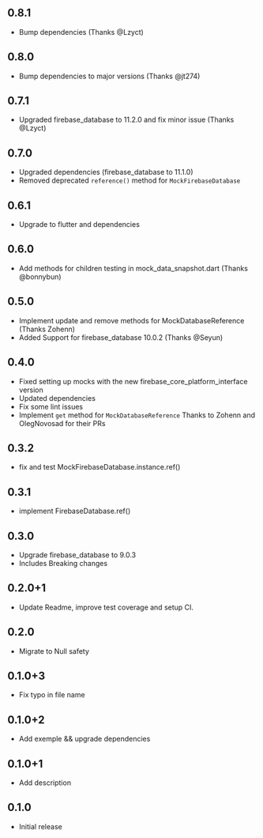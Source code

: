 ## 0.8.1
* Bump dependencies (Thanks @Lzyct)
## 0.8.0
* Bump dependencies to major versions (Thanks @jt274)
## 0.7.1
* Upgraded firebase_database to 11.2.0 and fix minor issue (Thanks @Lzyct)
## 0.7.0
* Upgraded dependencies (firebase_database to 11.1.0)
* Removed deprecated `reference()` method for `MockFirebaseDatabase`
## 0.6.1
* Upgrade to flutter and dependencies
## 0.6.0
* Add methods for children testing in mock_data_snapshot.dart (Thanks @bonnybun)
## 0.5.0
* Implement update and remove methods for MockDatabaseReference (Thanks Zohenn)
* Added Support for firebase_database 10.0.2 (Thanks @Seyun)
## 0.4.0
* Fixed setting up mocks with the new firebase_core_platform_interface version
* Updated dependencies
* Fix some lint issues
* Implement `get` method for `MockDatabaseReference`
Thanks to Zohenn and OlegNovosad for their PRs
## 0.3.2
* fix and test MockFirebaseDatabase.instance.ref()
## 0.3.1
* implement FirebaseDatabase.ref()
## 0.3.0
* Upgrade firebase_database to 9.0.3
* Includes Breaking changes
## 0.2.0+1
* Update Readme, improve test coverage and setup CI.
## 0.2.0
* Migrate to Null safety
## 0.1.0+3
* Fix typo in file name
## 0.1.0+2
* Add exemple && upgrade dependencies
## 0.1.0+1
* Add description
## 0.1.0

* Initial release
